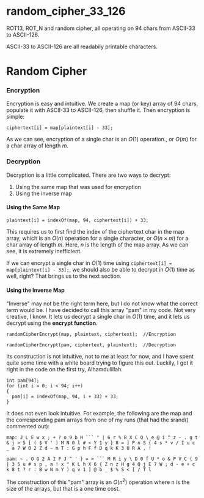 # random_cipher_33_126
ROT13, ROT_N and random cipher, all operating on 94 chars from ASCII-33 to ASCII-126.

ASCII-33 to ASCII-126 are all readabily printable characters.

# Random Cipher

### Encryption 

Encryption is easy and intuitive. We create a map (or key) array of 94 chars, populate it with ASCII-33 to ASCII-126, then shuffle it. Then encryption is simple:

`ciphertext[i] = map[plaintext[i] - 33];`

As we can see, encryption of a single char is an $O(1)$ operation., or $O(m)$ for a char array of length $m$.

### Decryption

Decryption is a little complicated. There are two ways to decrypt:

1. Using the same map that was used for encryption
2. Using the inverse map

#### Using the Same Map

`plaintext[i] = indexOf(map, 94, ciphertext[i]) + 33;`

This requires us to first find the index of the ciphertext char in the map array, which is an $O(n)$ operation for a single character, or $O(n \times m)$ for a char array of length $m$. Here, $n$ is the length of the map array. As we can see, it is extremely inefficient.

If we can encrypt a single char in $O(1)$ time using `ciphertext[i] = map[plaintext[i] - 33];`, we should also be able to decrypt in $O(1)$ time as well, right? That brings us to the next section.

#### Using the Inverse Map

"Inverse" may not be the right term here, but I do not know what the correct term would be. I have decided to call this array "pam" in my code. Not very creative, I know. It lets us decrypt a single char in $O(1)$ time, and it lets us decrypt using the **encrypt function**.

`randomCipherEncrypt(map, plaintext, ciphertext);  //Encryption`

`randomCipherEncrypt(pam, ciphertext, plaintext);  //Decryption`

Its construction is not intuitive, not to me at least for now, and I have spent quite some time with a white board trying to figure this out. Luckily, I got it right in the code on the first try, Alhamdulillah.

```
int pam[94];
for (int i = 0; i < 94; i++)
{
  pam[i] = indexOf(map, 94, i + 33) + 33;
}
```

It does not even look intuitive. For example, the following are the map and the corresponding pam arrays from one of my runs (that had the srand() commented out):

`map: J L E w x ; + ? o 9 b H ``` " | 6 r % B X C Q \ e @ i ^ z - . g t & j > 5 [ ( $ V ' ) M N 0 l # < Y 1 y } 8 = ] P n S { 4 s * v / I u c _ a 7 W O 2 Z d ~ m T : G p h F f D q k K 3 U R A , !`

`pam: ~ . O G 2 A I F J ^ ' } = > ``` M R i y \ D 0 f U * o & P V C ( 9 | 3 5 u # s p , a ! x " K L h X 6 { Z n z H g 4 Q j E 7 W ; d - e + c k 8 t ? r : B w N m Y ) q v 1 ] @ b _ $ % S < [ / T l`

The construction of this "pam" array is an $O(n^2)$ operation where n is the size of the arrays, but that is a one time cost.
